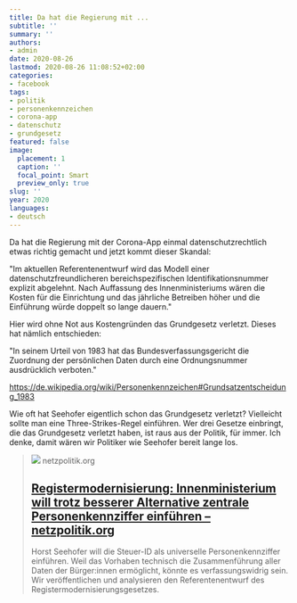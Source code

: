 ```yaml
---
title: Da hat die Regierung mit ...
subtitle: ''
summary: ''
authors:
- admin
date: 2020-08-26
lastmod: 2020-08-26 11:08:52+02:00
categories:
- facebook
tags:
- politik
- personenkennzeichen
- corona-app
- datenschutz
- grundgesetz
featured: false
image:
  placement: 1
  caption: ''
  focal_point: Smart
  preview_only: true
slug: ''
year: 2020
languages:
- deutsch
---
```


Da hat die Regierung mit der Corona-App einmal datenschutzrechtlich etwas richtig gemacht und jetzt kommt dieser Skandal:

"Im aktuellen Referentenentwurf wird das Modell einer datenschutzfreundlicheren bereichspezifischen Identifikationsnummer explizit abgelehnt. Nach Auffassung des Innenministeriums wären die Kosten für die Einrichtung und das jährliche Betreiben höher und die Einführung würde doppelt so lange dauern."

Hier wird ohne Not aus Kostengründen das Grundgesetz verletzt. Dieses hat nämlich entschieden:

"In seinem Urteil von 1983 hat das Bundesverfassungsgericht die Zuordnung der persönlichen Daten durch eine Ordnungsnummer ausdrücklich verboten."

https://de.wikipedia.org/wiki/Personenkennzeichen#Grundsatzentscheidung_1983

Wie oft hat Seehofer eigentlich schon das Grundgesetz verletzt?
Vielleicht sollte man eine Three-Strikes-Regel einführen. Wer drei Gesetze einbringt, die das Grundgesetz verletzt haben, ist raus aus der Politik, für immer. Ich denke, damit wären wir Politiker wie Seehofer bereit lange los.
> [![](https://cdn.netzpolitik.org/wp-upload/2020/08/registermodernisierung-strichcode-symbolbild-1200x675.jpg)](https://netzpolitik.org/2020/registermodernisierung-innenministerium-will-trotz-besserer-alternative-zentrale-personenkennziffer-einfuehren/)
> netzpolitik.org
> ## [Registermodernisierung: Innenministerium will trotz besserer Alternative zentrale Personenkennziffer einführen – netzpolitik.org](https://netzpolitik.org/2020/registermodernisierung-innenministerium-will-trotz-besserer-alternative-zentrale-personenkennziffer-einfuehren/)
>
>Horst Seehofer will die Steuer-ID als universelle Personenkennziffer einführen. Weil das Vorhaben technisch die Zusammenführung aller Daten der Bürger:innen ermöglicht, könnte es verfassungswidrig sein. Wir veröffentlichen und analysieren den Referentenentwurf des Registermodernisierungsgesetzes.